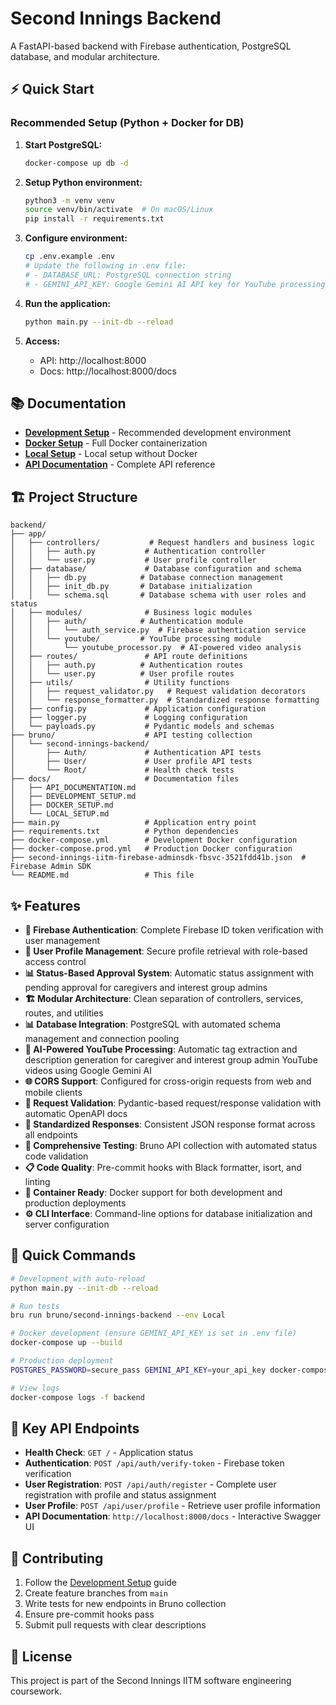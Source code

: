 # Second Innings Backend

A FastAPI-based backend with Firebase authentication, PostgreSQL database, and modular architecture.

## ⚡ Quick Start

### Recommended Setup (Python + Docker for DB)

1. **Start PostgreSQL:**
   ```bash
   docker-compose up db -d
   ```

2. **Setup Python environment:**
   ```bash
   python3 -m venv venv
   source venv/bin/activate  # On macOS/Linux
   pip install -r requirements.txt
   ```

3. **Configure environment:**
   ```bash
   cp .env.example .env
   # Update the following in .env file:
   # - DATABASE_URL: PostgreSQL connection string
   # - GEMINI_API_KEY: Google Gemini AI API key for YouTube processing
   ```

4. **Run the application:**
   ```bash
   python main.py --init-db --reload
   ```

5. **Access:**
   - API: http://localhost:8000
   - Docs: http://localhost:8000/docs

## 📚 Documentation

- **[Development Setup](docs/DEVELOPMENT_SETUP.md)** - Recommended development environment
- **[Docker Setup](docs/DOCKER_SETUP.md)** - Full Docker containerization
- **[Local Setup](docs/LOCAL_SETUP.md)** - Local setup without Docker
- **[API Documentation](docs/API_DOCUMENTATION.md)** - Complete API reference

## 🏗️ Project Structure

```
backend/
├── app/
│   ├── controllers/           # Request handlers and business logic
│   │   ├── auth.py           # Authentication controller
│   │   └── user.py           # User profile controller
│   ├── database/             # Database configuration and schema
│   │   ├── db.py            # Database connection management
│   │   ├── init_db.py       # Database initialization
│   │   └── schema.sql       # Database schema with user roles and status
│   ├── modules/              # Business logic modules
│   │   ├── auth/            # Authentication module
│   │   │   └── auth_service.py  # Firebase authentication service
│   │   └── youtube/         # YouTube processing module
│   │       └── youtube_processor.py  # AI-powered video analysis
│   ├── routes/               # API route definitions
│   │   ├── auth.py          # Authentication routes
│   │   └── user.py          # User profile routes
│   ├── utils/                # Utility functions
│   │   ├── request_validator.py   # Request validation decorators
│   │   └── response_formatter.py  # Standardized response formatting
│   ├── config.py             # Application configuration
│   ├── logger.py             # Logging configuration
│   └── payloads.py           # Pydantic models and schemas
├── bruno/                    # API testing collection
│   └── second-innings-backend/
│       ├── Auth/             # Authentication API tests
│       ├── User/             # User profile API tests
│       └── Root/             # Health check tests
├── docs/                     # Documentation files
│   ├── API_DOCUMENTATION.md
│   ├── DEVELOPMENT_SETUP.md
│   ├── DOCKER_SETUP.md
│   └── LOCAL_SETUP.md
├── main.py                   # Application entry point
├── requirements.txt          # Python dependencies
├── docker-compose.yml        # Development Docker configuration
├── docker-compose.prod.yml   # Production Docker configuration
├── second-innings-iitm-firebase-adminsdk-fbsvc-3521fdd41b.json  # Firebase Admin SDK
└── README.md                 # This file
```

## ✨ Features

- **🔐 Firebase Authentication**: Complete Firebase ID token verification with user management
- **👤 User Profile Management**: Secure profile retrieval with role-based access control
- **📊 Status-Based Approval System**: Automatic status assignment with pending approval for caregivers and interest group admins
- **🏗️ Modular Architecture**: Clean separation of controllers, services, routes, and utilities
- **📊 Database Integration**: PostgreSQL with automated schema management and connection pooling
- **🤖 AI-Powered YouTube Processing**: Automatic tag extraction and description generation for caregiver and interest group admin YouTube videos using Google Gemini AI
- **🌐 CORS Support**: Configured for cross-origin requests from web and mobile clients
- **📝 Request Validation**: Pydantic-based request/response validation with automatic OpenAPI docs
- **🔄 Standardized Responses**: Consistent JSON response format across all endpoints
- **🧪 Comprehensive Testing**: Bruno API collection with automated status code validation
- **📋 Code Quality**: Pre-commit hooks with Black formatter, isort, and linting
- **🐳 Container Ready**: Docker support for both development and production deployments
- **⚙️ CLI Interface**: Command-line options for database initialization and server configuration

## 🔧 Quick Commands

```bash
# Development with auto-reload
python main.py --init-db --reload

# Run tests
bru run bruno/second-innings-backend --env Local

# Docker development (ensure GEMINI_API_KEY is set in .env file)
docker-compose up --build

# Production deployment
POSTGRES_PASSWORD=secure_pass GEMINI_API_KEY=your_api_key docker-compose -f docker-compose.prod.yml up -d

# View logs
docker-compose logs -f backend
```

## 🔗 Key API Endpoints

- **Health Check**: `GET /` - Application status
- **Authentication**: `POST /api/auth/verify-token` - Firebase token verification
- **User Registration**: `POST /api/auth/register` - Complete user registration with profile and status assignment
- **User Profile**: `POST /api/user/profile` - Retrieve user profile information
- **API Documentation**: `http://localhost:8000/docs` - Interactive Swagger UI

## 🤝 Contributing

1. Follow the [Development Setup](docs/DEVELOPMENT_SETUP.md) guide
2. Create feature branches from `main`
3. Write tests for new endpoints in Bruno collection
4. Ensure pre-commit hooks pass
5. Submit pull requests with clear descriptions

## 📄 License

This project is part of the Second Innings IITM software engineering coursework.
